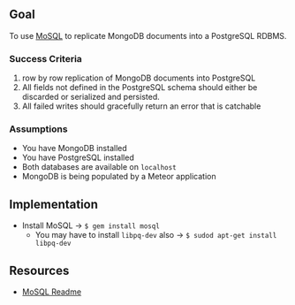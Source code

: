 ## Goal
To use [MoSQL](https://github.com/stripe/mosql) to replicate MongoDB documents into a PostgreSQL RDBMS.

### Success Criteria
1. row by row replication of MongoDB documents into PostgreSQL
2. All fields not defined in the PostgreSQL schema should either be discarded or serialized and persisted.
3. All failed writes should gracefully return an error that is catchable

### Assumptions
* You have MongoDB installed
* You have PostgreSQL installed
* Both databases are available on `localhost`
* MongoDB is being populated by a Meteor application

## Implementation
* Install MoSQL -> `$ gem install mosql`
    * You may have to install `libpq-dev` also -> `$ sudod apt-get install libpq-dev`

## Resources
* [MoSQL Readme](https://github.com/stripe/mosql/blob/master/README.md)

